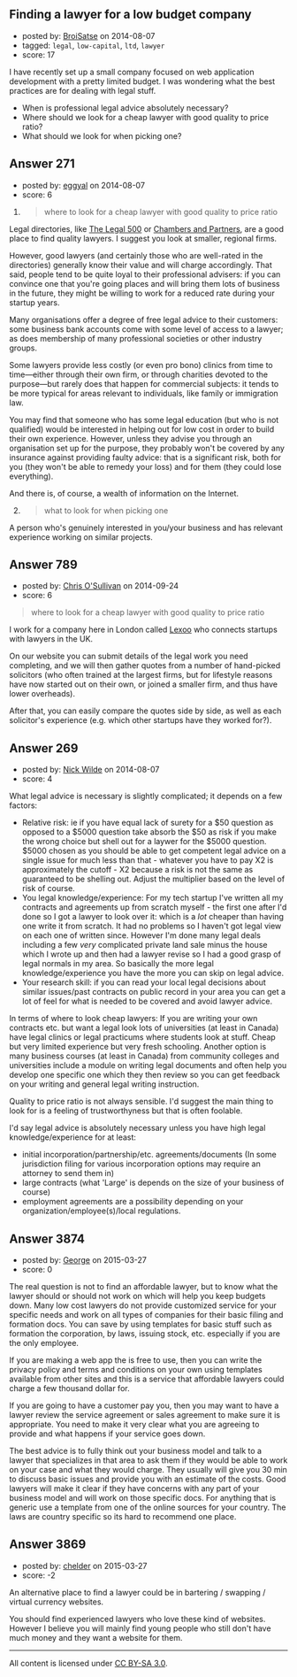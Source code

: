 ## Finding a lawyer for a low budget company

- posted by: [BroiSatse](https://stackexchange.com/users/2706802/broisatse) on 2014-08-07
- tagged: `legal`, `low-capital`, `ltd`, `lawyer`
- score: 17

I have recently set up a small company focused on web application development with a pretty limited budget. I was wondering what the best practices are for dealing with legal stuff.

 - When is professional legal advice absolutely necessary?
 - Where should we look for a cheap lawyer with good quality to price ratio?
 - What should we look for when picking one?



## Answer 271

- posted by: [eggyal](https://stackexchange.com/users/310184/eggyal) on 2014-08-07
- score: 6

1. > where to look for a cheap lawyer with good quality to price ratio

 Legal directories, like [The Legal 500](http://www.legal500.com/) or [Chambers and Partners](http://www.chambersandpartners.com/), are a good place to find quality lawyers.  I suggest you look at smaller, regional firms.

 However, good lawyers (and certainly those who are well-rated in the directories) generally  know their value and will charge accordingly.  That said, people tend to be quite loyal to their professional advisers: if you can convince one that you're going places and will bring them lots of business in the future, they might be willing to work for a reduced rate during your startup years.

 Many organisations offer a degree of free legal advice to their customers: some business bank accounts come with some level of access to a lawyer; as does membership of many professional societies or other industry groups.

 Some lawyers provide less costly (or even pro bono) clinics from time to time&mdash;either through their own firm, or through charities devoted to the purpose&mdash;but rarely does that happen for commercial subjects: it tends to be more typical for areas relevant to individuals, like family or immigration law.

 You may find that someone who has some legal education (but who is not qualified) would be interested in helping out for low cost in order to build their own experience.  However, unless they advise you through an organisation set up for the purpose, they probably won't be covered by any insurance against providing faulty advice: that is a significant risk, both for you (they won't be able to remedy your loss) and for them (they could lose everything).

 And there is, of course, a wealth of information on the Internet.

2. > what to look for when picking one

 A person who's genuinely interested in you/your business and has relevant experience working on similar projects.


## Answer 789

- posted by: [Chris O'Sullivan](https://stackexchange.com/users/49793/chris-o-sullivan) on 2014-09-24
- score: 6

<blockquote>
  <p>where to look for a cheap lawyer with good quality to price ratio</p>
</blockquote>

<p>I work for a company here in London called <a href="https://www.lexoo.co.uk" rel="nofollow">Lexoo</a> who connects startups with lawyers in the UK. </p>

<p>On our website you can submit details of the legal work you need completing, and we will then gather quotes from a number of hand-picked solicitors (who often trained at the largest firms, but for lifestyle reasons have now started out on their own, or joined a smaller firm, and thus have lower overheads). </p>

<p>After that, you can easily compare the quotes side by side, as well as each solicitor's experience (e.g. which other startups have they worked for?).</p>



## Answer 269

- posted by: [Nick Wilde](https://stackexchange.com/users/454046/nick-wilde) on 2014-08-07
- score: 4

What legal advice is necessary is slightly complicated; it depends on a few factors:

- Relative risk: ie if you have equal lack of surety for a $50 question as opposed to a $5000 question take absorb the $50 as risk if you make the wrong choice but shell out for a laywer for the $5000 question. $5000 chosen as you should be able to get competent legal advice on a single issue for much less than that - whatever you have to pay X2 is approximately the cutoff - X2 because a risk is not the same as guaranteed to be shelling out. Adjust the multiplier based on the level of risk of course.
- You legal knowledge/experience: For my tech startup I've written all my contracts and agreements up from scratch myself - the first one after I'd done so I got a lawyer to look over it: which is a *lot* cheaper than having one write it from scratch. It had no problems so I haven't got legal view on each one of written since. However I'm done many legal deals including a few *very* complicated private land sale minus the house which I wrote up and then had a lawyer revise so I had a good grasp of legal normals in my area. So basically the more legal knowledge/experience you have the more you can skip on legal advice.
- Your research skill: if you can read your local legal decisions about similar issues/past contracts on public record in your area you can get a lot of feel for what is needed to be covered and avoid lawyer advice.

In terms of where to look cheap lawyers: If you are writing your own contracts etc. but want a legal look lots of universities (at least in Canada) have legal clinics or legal practicums where students look at stuff. Cheap but very limited experience but very fresh schooling. Another option is many business courses (at least in Canada) from community colleges and universities include a module on writing legal documents and often help you develop one specific one which they then review so you can get feedback on your writing and general legal writing instruction.

Quality to price ratio is not always sensible. I'd suggest the main thing to look for is a feeling of trustworthyness but that is often foolable.

I'd say legal advice is absolutely necessary unless you have high legal knowledge/experience for at least:
- initial incorporation/partnership/etc. agreements/documents (In some jurisdiction filing for various incorporation options may require an attorney to send them in)
- large contracts (what 'Large' is depends on the size of your business of course)
- employment agreements are a possibility depending on your organization/employee(s)/local regulations.


## Answer 3874

- posted by: [George](https://stackexchange.com/users/3516499/george) on 2015-03-27
- score: 0

The real question is not to find an affordable lawyer, but to know what the lawyer should or should not work on which will help you keep budgets down.  Many low cost lawyers do not provide customized service for your specific needs and work on all types of companies for their basic filing and formation docs.  You can save by using templates for basic stuff such as formation the corporation, by laws, issuing stock, etc. especially if you are the only employee.

If you are making a web app the is free to use, then you can write the privacy policy and terms and conditions on your own using templates available from other sites and this is a service that affordable lawyers could charge a few thousand dollar for.

If you are going to have a customer pay you, then you may want to have a lawyer review the service agreement or sales agreement to make sure it is appropriate.  You need to make it very clear what you are agreeing to provide and what happens if your service goes down.

The best advice is to fully think out your business model and talk to a lawyer that specializes in that area to ask them if they would be able to work on your case and what they would charge.  They usually will give you 30 min to discuss basic issues and provide you with an estimate of the costs.  Good lawyers will make it clear if they have concerns with any part of your business model and will work on those specific docs.  For anything that is generic use a template from one of the online sources for your country.  The laws are country specific so its hard to recommend one place.


## Answer 3869

- posted by: [chelder](https://stackexchange.com/users/1234525/chelder) on 2015-03-27
- score: -2

An alternative place to find a lawyer could be in bartering / swapping / virtual currency websites. 

You should find experienced lawyers who love these kind of websites. However I believe you will mainly find young people who still don't have much money and they want a website for them.



---

All content is licensed under [CC BY-SA 3.0](https://creativecommons.org/licenses/by-sa/3.0/).
